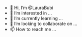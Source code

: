 - 👋 Hi, I’m @LauraBubi
- 👀 I’m interested in ...
- 🌱 I’m currently learning ...
- 💞️ I’m looking to collaborate on ...
- 📫 How to reach me ...

<!---
LauraBubi/LauraBubi is a ✨ special ✨ repository because its `README.md` (this file) appears on your GitHub profile.
You can click the Preview link to take a look at your changes.
--->
